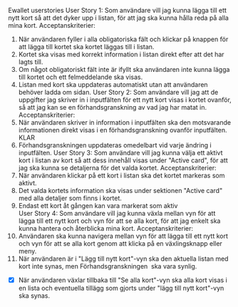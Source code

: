 Ewallet userstories
User Story 1:
Som användare vill jag kunna lägga till ett nytt kort så att det dyker upp i listan, för att jag ska kunna hålla reda på alla mina kort.
Acceptanskriterier:
1. När användaren fyller i alla obligatoriska fält och klickar på knappen för att lägga till kortet ska kortet läggas till i listan.
2. Kortet ska visas med korrekt information i listan direkt efter att det har lagts till. 
3. Om något obligatoriskt fält inte är ifyllt ska användaren inte kunna lägga till kortet och ett felmeddelande ska visas. 
4. Listan med kort ska uppdateras automatiskt utan att användaren behöver ladda om sidan.
User Story 2:
Som användare vill jag att de uppgifter jag skriver in i inputfälten för ett nytt kort visas i kortet ovanför, så att jag kan se en förhandsgranskning av vad jag har matat in.
Acceptanskriterier:
1. När användaren skriver in information i inputfälten ska den motsvarande informationen direkt visas i en förhandsgranskning ovanför inputfälten. KLAR
2. Förhandsgranskningen uppdateras omedelbart vid varje ändring i inputfälten. 
User Story 3:
Som användare vill jag kunna välja ett aktivt kort i listan av kort så att dess innehåll visas under "Active card", för att jag ska kunna se detaljerna för det valda kortet.
Acceptanskriterier:
1. När användaren klickar på ett kort i listan ska det kortet markeras som aktivt. 
2. Det valda kortets information ska visas under sektionen "Active card" med alla detaljer som finns i kortet.
3. Endast ett kort åt gången kan vara markerat som aktiv  
User Story 4:
Som användare vill jag kunna växla mellan vyn för att lägga till ett nytt kort och vyn för att se alla kort, för att jag enkelt ska kunna hantera och återblicka mina kort.
Acceptanskriterier:
1. Användaren ska kunna navigera mellan vyn för att lägga till ett nytt kort och vyn för att se alla kort genom att klicka på en växlingsknapp eller meny.
2. När användaren är i "Lägg till nytt kort"-vyn ska den aktuella listan med kort inte synas, men Förhandsgranskningen  ska vara synlig.
- [x] När användaren växlar tillbaka till "Se alla kort"-vyn ska alla kort visas i en lista och eventuella tillägg som gjorts under "lägg till nytt kort"-vyn ska synas.
